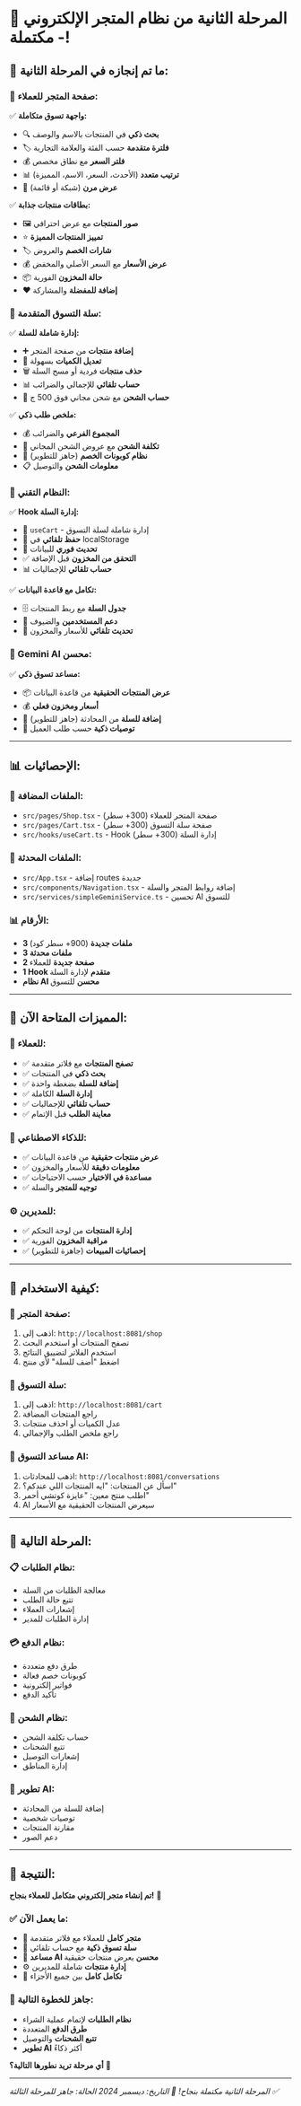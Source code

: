 # 🛒 المرحلة الثانية من نظام المتجر الإلكتروني - مكتملة!

## 🎯 **ما تم إنجازه في المرحلة الثانية:**

### **🏪 صفحة المتجر للعملاء:**
✅ **واجهة تسوق متكاملة:**
- 🔍 **بحث ذكي** في المنتجات بالاسم والوصف
- 🏷️ **فلترة متقدمة** حسب الفئة والعلامة التجارية
- 💰 **فلتر السعر** مع نطاق مخصص
- 📊 **ترتيب متعدد** (الأحدث، السعر، الاسم، المميزة)
- 🎨 **عرض مرن** (شبكة أو قائمة)

✅ **بطاقات منتجات جذابة:**
- 🖼️ **صور المنتجات** مع عرض احترافي
- ⭐ **تمييز المنتجات المميزة**
- 🏷️ **شارات الخصم** والعروض
- 💰 **عرض الأسعار** مع السعر الأصلي والمخفض
- 📦 **حالة المخزون** الفورية
- ❤️ **إضافة للمفضلة** والمشاركة

### **🛒 سلة التسوق المتقدمة:**
✅ **إدارة شاملة للسلة:**
- ➕ **إضافة منتجات** من صفحة المتجر
- 🔢 **تعديل الكميات** بسهولة
- 🗑️ **حذف منتجات** فردية أو مسح السلة
- 📊 **حساب تلقائي** للإجمالي والضرائب
- 🚚 **حساب الشحن** مع شحن مجاني فوق 500 ج

✅ **ملخص طلب ذكي:**
- 💰 **المجموع الفرعي** والضرائب
- 🚚 **تكلفة الشحن** مع عروض الشحن المجاني
- 🎫 **نظام كوبونات الخصم** (جاهز للتطوير)
- 📋 **معلومات الشحن** والتوصيل

### **🔧 النظام التقني:**
✅ **Hook إدارة السلة:**
- 🎣 `useCart` - إدارة شاملة لسلة التسوق
- 💾 **حفظ تلقائي** في localStorage
- 🔄 **تحديث فوري** للبيانات
- ✅ **التحقق من المخزون** قبل الإضافة
- 📊 **حساب تلقائي** للإجماليات

✅ **تكامل مع قاعدة البيانات:**
- 🗄️ **جدول السلة** مع ربط المنتجات
- 👤 **دعم المستخدمين** والضيوف
- 🔄 **تحديث تلقائي** للأسعار والمخزون

### **🤖 Gemini AI محسن:**
✅ **مساعد تسوق ذكي:**
- 📦 **عرض المنتجات الحقيقية** من قاعدة البيانات
- 💰 **أسعار ومخزون فعلي**
- 🛒 **إضافة للسلة** من المحادثة (جاهز للتطوير)
- 🎯 **توصيات ذكية** حسب طلب العميل

---

## 📊 **الإحصائيات:**

### **📁 الملفات المضافة:**
- `src/pages/Shop.tsx` - صفحة المتجر للعملاء (300+ سطر)
- `src/pages/Cart.tsx` - صفحة سلة التسوق (300+ سطر)
- `src/hooks/useCart.ts` - Hook إدارة السلة (300+ سطر)

### **📝 الملفات المحدثة:**
- `src/App.tsx` - إضافة routes جديدة
- `src/components/Navigation.tsx` - إضافة روابط المتجر والسلة
- `src/services/simpleGeminiService.ts` - تحسين AI للتسوق

### **📊 الأرقام:**
- **3 ملفات جديدة** (900+ سطر كود)
- **3 ملفات محدثة**
- **2 صفحة جديدة** للعملاء
- **1 Hook متقدم** لإدارة السلة
- **نظام AI محسن** للتسوق

---

## 🎯 **المميزات المتاحة الآن:**

### **🏪 للعملاء:**
- ✅ **تصفح المنتجات** مع فلاتر متقدمة
- ✅ **بحث ذكي** في المنتجات
- ✅ **إضافة للسلة** بضغطة واحدة
- ✅ **إدارة السلة** الكاملة
- ✅ **حساب تلقائي** للإجماليات
- ✅ **معاينة الطلب** قبل الإتمام

### **🤖 للذكاء الاصطناعي:**
- ✅ **عرض منتجات حقيقية** من قاعدة البيانات
- ✅ **معلومات دقيقة** للأسعار والمخزون
- ✅ **مساعدة في الاختيار** حسب الاحتياجات
- ✅ **توجيه للمتجر** والسلة

### **⚙️ للمديرين:**
- ✅ **إدارة المنتجات** من لوحة التحكم
- ✅ **مراقبة المخزون** الفورية
- ✅ **إحصائيات المبيعات** (جاهزة للتطوير)

---

## 🚀 **كيفية الاستخدام:**

### **🏪 صفحة المتجر:**
1. اذهب إلى: `http://localhost:8081/shop`
2. تصفح المنتجات أو استخدم البحث
3. استخدم الفلاتر لتضييق النتائج
4. اضغط "أضف للسلة" لأي منتج

### **🛒 سلة التسوق:**
1. اذهب إلى: `http://localhost:8081/cart`
2. راجع المنتجات المضافة
3. عدل الكميات أو احذف منتجات
4. راجع ملخص الطلب والإجمالي

### **🤖 مساعد التسوق AI:**
1. اذهب للمحادثات: `http://localhost:8081/conversations`
2. اسأل عن المنتجات: "ايه المنتجات اللي عندكم؟"
3. اطلب منتج معين: "عايزة كوتشي أحمر"
4. AI سيعرض المنتجات الحقيقية مع الأسعار

---

## 🎯 **المرحلة التالية:**

### **📋 نظام الطلبات:**
- معالجة الطلبات من السلة
- تتبع حالة الطلب
- إشعارات العملاء
- إدارة الطلبات للمدير

### **💳 نظام الدفع:**
- طرق دفع متعددة
- كوبونات خصم فعالة
- فواتير إلكترونية
- تأكيد الدفع

### **🚚 نظام الشحن:**
- حساب تكلفة الشحن
- تتبع الشحنات
- إشعارات التوصيل
- إدارة المناطق

### **🤖 تطوير AI:**
- إضافة للسلة من المحادثة
- توصيات شخصية
- مقارنة المنتجات
- دعم الصور

---

## 🎉 **النتيجة:**

**تم إنشاء متجر إلكتروني متكامل للعملاء بنجاح!** 🚀

### **✅ ما يعمل الآن:**
- 🏪 **متجر كامل** للعملاء مع فلاتر متقدمة
- 🛒 **سلة تسوق ذكية** مع حساب تلقائي
- 🤖 **مساعد AI محسن** يعرض منتجات حقيقية
- ⚙️ **إدارة منتجات** شاملة للمديرين
- 🔄 **تكامل كامل** بين جميع الأجزاء

### **🎯 جاهز للخطوة التالية:**
- **نظام الطلبات** لإتمام عملية الشراء
- **طرق الدفع** المتعددة
- **تتبع الشحنات** والتوصيل
- **تطوير AI** أكثر ذكاءً

**أي مرحلة تريد نطورها التالية؟** 🎯

---

*المرحلة الثانية مكتملة بنجاح! 🎉*
*التاريخ: ديسمبر 2024*
*الحالة: جاهز للمرحلة الثالثة ✅*
